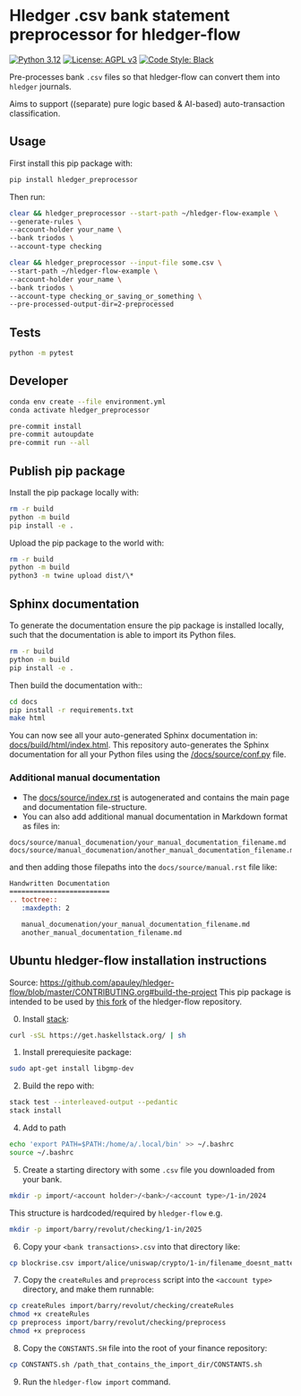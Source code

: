 # Hledger .csv bank statement preprocessor for hledger-flow

[![Python 3.12][python_badge]](https://www.python.org/downloads/release/python-3120/)
[![License: AGPL v3][agpl3_badge]](https://www.gnu.org/licenses/agpl-3.0)
[![Code Style: Black][black_badge]](https://github.com/ambv/black)

Pre-processes bank `.csv` files so that hledger-flow can convert them into
`hledger` journals.

Aims to support ((separate) pure logic based & AI-based) auto-transaction
classification.

## Usage

First install this pip package with:

```bash
pip install hledger_preprocessor
```

Then run:

```sh
clear && hledger_preprocessor --start-path ~/hledger-flow-example \
--generate-rules \
--account-holder your_name \
--bank triodos \
--account-type checking

clear && hledger_preprocessor --input-file some.csv \
--start-path ~/hledger-flow-example \
--account-holder your_name \
--bank triodos \
--account-type checking_or_saving_or_something \
--pre-processed-output-dir=2-preprocessed
```

## Tests

```sh
python -m pytest
```

## Developer

```bash
conda env create --file environment.yml
conda activate hledger_preprocessor

pre-commit install
pre-commit autoupdate
pre-commit run --all
```

## Publish pip package

Install the pip package locally with:

```bash
rm -r build
python -m build
pip install -e .
```

Upload the pip package to the world with:

```bash
rm -r build
python -m build
python3 -m twine upload dist/\*
```

## Sphinx documentation

To generate the documentation ensure the pip package is installed locally, such
that the documentation is able to import its Python files.

```bash
rm -r build
python -m build
pip install -e .
```

Then build the documentation with::

```sh
cd docs
pip install -r requirements.txt
make html
```

You can now see all your auto-generated Sphinx documentation in:
[docs/build/html/index.html](docs/build/html/index.html). This repository
auto-generates the Sphinx documentation for all your Python files using the
[/docs/source/conf.py](/docs/source/conf.py) file.

### Additional manual documentation

- The [docs/source/index.rst](docs/source/index.rst) is autogenerated and
  contains the main page and documentation file-structure.
- You can also add additional manual documentation in Markdown format as files in:

```
docs/source/manual_documenation/your_manual_documentation_filename.md
docs/source/manual_documenation/another_manual_documentation_filename.md
```

and then adding those filepaths into the `docs/source/manual.rst` file like:

```rst
Handwritten Documentation
=========================
.. toctree::
   :maxdepth: 2

   manual_documenation/your_manual_documentation_filename.md
   another_manual_documentation_filename.md
```

## Ubuntu hledger-flow installation instructions

Source: https://github.com/apauley/hledger-flow/blob/master/CONTRIBUTING.org#build-the-project
This pip package is intended to be used by
[this fork](https://github.com/a-t-0/hledger-flow/) of the hledger-flow repository.

0. Install [stack](https://docs.haskellstack.org/en/stable/):

```sh
curl -sSL https://get.haskellstack.org/ | sh
```

1. Install prerequiesite package:

```sh
sudo apt-get install libgmp-dev
```

2. Build the repo with:

```sh
stack test --interleaved-output --pedantic
stack install
```

4. Add to path

```sh
echo 'export PATH=$PATH:/home/a/.local/bin' >> ~/.bashrc
source ~/.bashrc
```

5. Create a starting directory with some `.csv` file you downloaded from your bank.

```sh
mkdir -p import/<account holder>/<bank>/<account type>/1-in/2024
```

This structure is hardcoded/required by `hledger-flow`
e.g.

```sh
mkdir -p import/barry/revolut/checking/1-in/2025
```

6. Copy your `<bank transactions>.csv` into that directory like:

```sh
cp blockrise.csv import/alice/uniswap/crypto/1-in/filename_doesnt_matter.csv
```

7. Copy the `createRules` and `preprocess` script into the `<account type>` directory, and make them runnable:

```sh
cp createRules import/barry/revolut/checking/createRules
chmod +x createRules
cp preprocess import/barry/revolut/checking/preprocess
chmod +x preprocess
```

8. Copy the `CONSTANTS.SH` file into the root of your finance repository:

```sh
cp CONSTANTS.sh /path_that_contains_the_import_dir/CONSTANTS.sh
```

9. Run the `hledger-flow import` command.

<!-- Un-wrapped URL's below (Mostly for Badges) -->

[agpl3_badge]: https://img.shields.io/badge/License-AGPL_v3-blue.svg
[black_badge]: https://img.shields.io/badge/code%20style-black-000000.svg
[python_badge]: https://img.shields.io/badge/python-3.6-blue.svg
